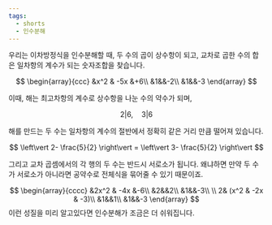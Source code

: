 ```yaml
---
tags:
  - shorts
  - 인수분해
---
```

우리는 이차방정식을 인수분해할 때, 두 수의 곱이 상수항이 되고, 교차로 곱한 수의 합은 일차항의 계수가 되는 숫자조합을 찾습니다. 

$$
\begin{array}{ccc}
&x^2 & -5x &+6\\
&1&&-2\\
&1&&-3
\end{array}
$$

이때, 해는 최고차항의 계수로 상수항을 나눈 수의 약수가 되며,

$$ 2 \vert 6, \quad 3 \vert6 $$

해를 만드는 두 수는 일차항의 계수의 절반에서 정확히 같은 거리 만큼 떨어져 있습니다.

$$
\left\vert 2- \frac{5}{2} \right\vert = \left\vert 3- \frac{5}{2} \right\vert
$$

그리고 교차 곱셈에서의 각 행의 두 수는 반드시 서로소가 됩니다. 왜냐하면 만약 두 수가 서로소가 아니라면 공약수로 전체식을 묶어줄 수 있기 때문이죠.

$$
\begin{array}{cccc}
&2x^2 & -4x &-6\\
&2&&2\\
&1&&-3\\
\\
2& (x^2 & -2x & -3)\\
&1&&1\\
&1&&-3
\end{array}
$$
이런 성질을 미리 알고있다면 인수분해가 조금은 더 쉬워집니다.